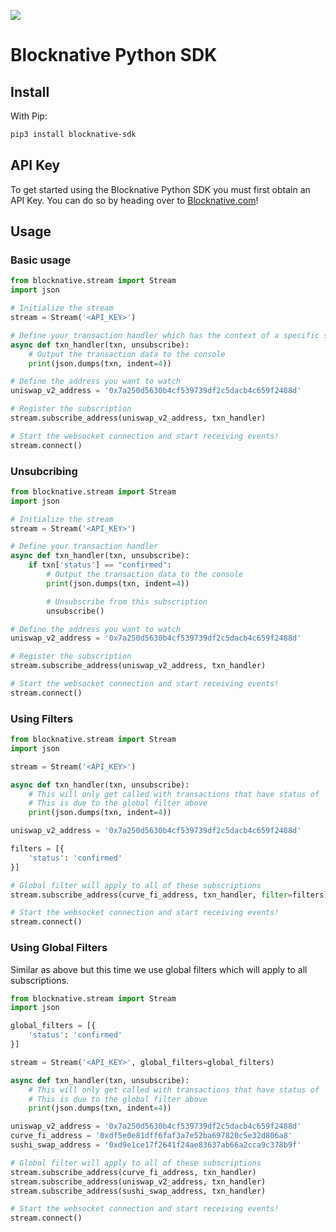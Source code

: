 <img src="https://img.shields.io/pypi/v/blocknative-sdk" /></a>

# Blocknative Python SDK

## Install
With Pip:
```bash
pip3 install blocknative-sdk
```

## API Key
To get started using the Blocknative Python SDK you must first obtain an API Key. You can do so by heading over to [Blocknative.com](https://explorer.blocknative.com/account)!

## Usage

### Basic usage

```python
from blocknative.stream import Stream
import json

# Initialize the stream
stream = Stream('<API_KEY>')

# Define your transaction handler which has the context of a specific subscription.
async def txn_handler(txn, unsubscribe):
    # Output the transaction data to the console
    print(json.dumps(txn, indent=4))

# Define the address you want to watch
uniswap_v2_address = '0x7a250d5630b4cf539739df2c5dacb4c659f2488d'

# Register the subscription
stream.subscribe_address(uniswap_v2_address, txn_handler)

# Start the websocket connection and start receiving events!
stream.connect()
```

### Unsubcribing

```python
from blocknative.stream import Stream
import json

# Initialize the stream
stream = Stream('<API_KEY>')

# Define your transaction handler
async def txn_handler(txn, unsubscribe):
    if txn['status'] == "confirmed":
        # Output the transaction data to the console
        print(json.dumps(txn, indent=4))

        # Unsubscribe from this subscription
        unsubscribe()

# Define the address you want to watch
uniswap_v2_address = '0x7a250d5630b4cf539739df2c5dacb4c659f2488d'

# Register the subscription
stream.subscribe_address(uniswap_v2_address, txn_handler)

# Start the websocket connection and start receiving events!
stream.connect()
```

### Using Filters

```python
from blocknative.stream import Stream
import json

stream = Stream('<API_KEY>')

async def txn_handler(txn, unsubscribe):
    # This will only get called with transactions that have status of 'confirmed'
    # This is due to the global filter above
    print(json.dumps(txn, indent=4))

uniswap_v2_address = '0x7a250d5630b4cf539739df2c5dacb4c659f2488d'

filters = [{
    'status': 'confirmed'
}]

# Global filter will apply to all of these subscriptions
stream.subscribe_address(curve_fi_address, txn_handler, filter=filters)

# Start the websocket connection and start receiving events!
stream.connect()
```


### Using Global Filters

Similar as above but this time we use global filters which will apply to all subscriptions.

```python
from blocknative.stream import Stream
import json

global_filters = [{
    'status': 'confirmed'
}]

stream = Stream('<API_KEY>', global_filters=global_filters)

async def txn_handler(txn, unsubscribe):
    # This will only get called with transactions that have status of 'confirmed'
    # This is due to the global filter above
    print(json.dumps(txn, indent=4))

uniswap_v2_address = '0x7a250d5630b4cf539739df2c5dacb4c659f2488d'
curve_fi_address = '0xdf5e0e81dff6faf3a7e52ba697820c5e32d806a8'
sushi_swap_address = '0xd9e1ce17f2641f24ae83637ab66a2cca9c378b9f'

# Global filter will apply to all of these subscriptions
stream.subscribe_address(curve_fi_address, txn_handler)
stream.subscribe_address(uniswap_v2_address, txn_handler)
stream.subscribe_address(sushi_swap_address, txn_handler)

# Start the websocket connection and start receiving events!
stream.connect()
```
